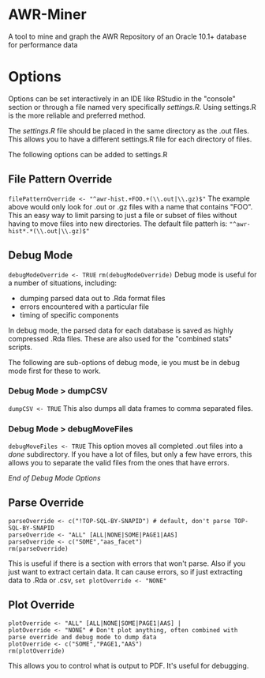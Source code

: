 AWR-Miner
=========

A tool to mine and graph the AWR Repository of an Oracle 10.1+ database for performance data 

# Options
Options can be set interactively in an IDE like RStudio in the "console" section or through a file named very specifically *settings.R*. Using settings.R is the more reliable and preferred method. 

The *settings.R* file should be placed in the same directory as the .out files. This allows you to have a different settings.R file for each directory of files.

The following options can be added to settings.R

## File Pattern Override
`filePatternOverride <- "^awr-hist.+FOO.+(\\.out|\\.gz)$"`
The example above would only look for .out or .gz files with a name that contains "FOO". This an easy way to limit parsing to just a file or subset of files without having to move files into new directories. The default file patterh is:
`"^awr-hist*.*(\\.out|\\.gz)$"`


## Debug Mode
`debugModeOverride <- TRUE`
`rm(debugModeOverride)`
Debug mode is useful for a number of situations, including:
- dumping parsed data out to .Rda format files
- errors encountered with a particular file
- timing of specific components

In debug mode, the parsed data for each database is saved as highly compressed .Rda files. These are also used for the "combined stats" scripts.

The following are sub-options of debug mode, ie you must be in debug mode first for these to work.
### Debug Mode > dumpCSV
`dumpCSV <- TRUE`
This also dumps all data frames to comma separated files.

### Debug Mode > debugMoveFiles
`debugMoveFiles <- TRUE`
This option moves all completed .out files into a *done* subdirectory. If you have a lot of files, but only a few have errors, this allows you to separate the valid files from the ones that have errors. 

*End of Debug Mode Options*

## Parse Override
```
parseOverride <- c("!TOP-SQL-BY-SNAPID") # default, don't parse TOP-SQL-BY-SNAPID
parseOverride <- "ALL" [ALL|NONE|SOME|PAGE1|AAS]
parseOverride <- c("SOME","aas_facet")
rm(parseOverride)
```
This is useful if there is a section with errors that won't parse. Also if you just want to extract certain data. It can cause errors, so if just extracting data to .Rda or .csv, `set plotOverride <- "NONE"`


## Plot Override
```
plotOverride <- "ALL" [ALL|NONE|SOME|PAGE1|AAS] | 
plotOverride <- "NONE" # Don't plot anything, often combined with parse override and debug mode to dump data
plotOverride <- c("SOME","PAGE1,"AAS")
rm(plotOverride)
```
This allows you to control what is output to PDF. It's useful for debugging. 
